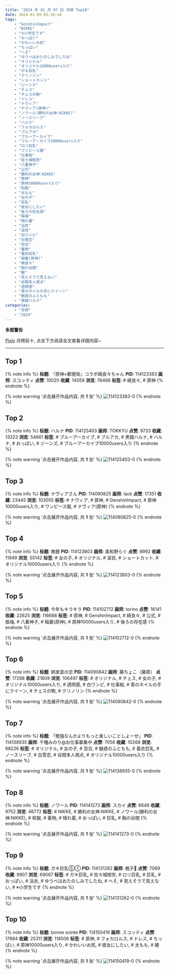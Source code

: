 ```yaml
---
title: "2024 年 01 月 07 日 月榜 Top10"
date: 2024-01-09 05:16:14
tags:
    - "GenshinImpact"
    - "NIKKE"
    - "※小学生です"
    - "おっぱい"
    - "かわいいお尻"
    - "ちっぱい"
    - "へそ"
    - "ゆうべはおたのしみでしたね"
    - "オリジナル"
    - "オリジナル10000users入り"
    - "ガキ巨乳"
    - "クリノリン"
    - "ショートカット"
    - "ジーンズ"
    - "チェス"
    - "チェスの駒"
    - "ドレス"
    - "ナヴィア"
    - "ナヴィア(原神)"
    - "ノワール(勝利の女神:NIKKE)"
    - "ノースリーブ"
    - "ハルナ"
    - "フォカロルス"
    - "ブルアカ"
    - "ブルーアーカイブ"
    - "ブルーアーカイブ10000users入り"
    - "ロリ巨乳"
    - "ワンピース服"
    - "仕事絵"
    - "佐々城柑奈"
    - "八重神子"
    - "公式"
    - "勝利の女神:NIKKE"
    - "原神"
    - "原神10000users入り"
    - "和服"
    - "太もも"
    - "女の子"
    - "巨乳"
    - "彼女にしたい"
    - "後ろの存在感"
    - "振袖"
    - "晴れ着"
    - "浴衣"
    - "涙目"
    - "白ワンピ"
    - "白雪恋"
    - "百合"
    - "着物"
    - "着衣巨乳"
    - "稲妻(原神)"
    - "綺良々"
    - "胸の谷間"
    - "腋"
    - "見えそうで見えない"
    - "谷間本人視点"
    - "透明感"
    - "青のネイルの手にクイーン"
    - "魅惑のふともも"
    - "黒舘ハルナ"
categories:
    - "月榜"
    - "2024"
---
```


<i class="fa fa-triangle-exclamation"></i>**多图警告**<i class="fa fa-triangle-exclamation"></i>

[Pixiv](https://www.pixiv.net/) 月榜前十, 点击下方阅读全文查看详细内容~

<!-- more -->

---

## Top 1

{% note info %}
**标题**: 『原神×郵便局』コラボ綺良々ちゃん
**PID**: 114123383 **画师**: スコッティ
**点赞**: 10020 **收藏**: 14059 **浏览**: 76498
**标签**: # 綺良々, # 原神
{% endnote %}

{% note warning '点击展开作品内容, 共 **1** 张' %}
![114123383-0](https://i.pixiv.re/img-original/img/2023/12/11/00/00/29/114123383_p0.jpg)
{% endnote %}

## Top 2

{% note info %}
**标题**: ハルナ
**PID**: 114125403 **画师**: TOKKYU
**点赞**: 9733 **收藏**: 13323 **浏览**: 54661
**标签**: # ブルーアーカイブ, # ブルアカ, # 黒舘ハルナ, # ハルナ, # おっぱい, # ジーンズ, # ブルーアーカイブ10000users入り
{% endnote %}

{% note warning '点击展开作品内容, 共 **1** 张' %}
![114125403-0](https://i.pixiv.re/img-original/img/2023/12/11/00/53/51/114125403_p0.jpg)
{% endnote %}

## Top 3

{% note info %}
**标题**: ナヴィアさん
**PID**: 114090825 **画师**: lack
**点赞**: 17351 **收藏**: 23445 **浏览**: 103055
**标签**: # ナヴィア, # 原神, # GenshinImpact, # 原神10000users入り, # ワンピース服, # ナヴィア(原神)
{% endnote %}

{% note warning '点击展开作品内容, 共 **1** 张' %}
![114090825-0](https://i.pixiv.re/img-original/img/2023/12/10/00/00/36/114090825_p0.png)
{% endnote %}

## Top 4

{% note info %}
**标题**: 無題
**PID**: 114123803 **画师**: 美和野らぐ
**点赞**: 8992 **收藏**: 11949 **浏览**: 55142
**标签**: # 女の子, # オリジナル, # 涙目, # ショートカット, # オリジナル10000users入り
{% endnote %}

{% note warning '点击展开作品内容, 共 **1** 张' %}
![114123803-0](https://i.pixiv.re/img-original/img/2023/12/11/00/05/14/114123803_p0.png)
{% endnote %}

## Top 5

{% note info %}
**标题**: 今年もキラキラ
**PID**: 114102712 **画师**: torino
**点赞**: 16141 **收藏**: 22625 **浏览**: 116688
**标签**: # 原神, # GenshinImpact, # 綺良々, # 公式, # 振袖, # 八重神子, # 稲妻(原神), # 原神10000users入り, # 後ろの存在感
{% endnote %}

{% note warning '点击展开作品内容, 共 **1** 张' %}
![114102712-0](https://i.pixiv.re/img-original/img/2023/12/10/12/06/40/114102712_p0.jpg)
{% endnote %}

## Top 6

{% note info %}
**标题**: 娯楽室の恋
**PID**: 114090842 **画师**: 藤ちょこ（藤原）
**点赞**: 17288 **收藏**: 21809 **浏览**: 106497
**标签**: # オリジナル, # チェス, # 女の子, # オリジナル10000users入り, # 透明感, # 白ワンピ, # 仕事絵, # 青のネイルの手にクイーン, # チェスの駒, # クリノリン
{% endnote %}

{% note warning '点击展开作品内容, 共 **1** 张' %}
![114090842-0](https://i.pixiv.re/img-original/img/2023/12/10/00/00/41/114090842_p0.png)
{% endnote %}

## Top 7

{% note info %}
**标题**: 「勉強なんかよりもっと楽しいことしよーぜ」
**PID**: 114138935 **画师**: 千種みのり@お仕事募集中
**点赞**: 7056 **收藏**: 10268 **浏览**: 68226
**标签**: # オリジナル, # 女の子, # 百合, # 魅惑のふともも, # 着衣巨乳, # ノースリーブ, # 白雪恋, # 谷間本人視点, # オリジナル10000users入り
{% endnote %}

{% note warning '点击展开作品内容, 共 **1** 张' %}
![114138935-0](https://i.pixiv.re/img-original/img/2023/12/11/17/11/48/114138935_p0.jpg)
{% endnote %}

## Top 8

{% note info %}
**标题**: ノワール
**PID**: 114141273 **画师**: スカイ
**点赞**: 6646 **收藏**: 9752 **浏览**: 46772
**标签**: # NIKKE, # 勝利の女神:NIKKE, # ノワール(勝利の女神:NIKKE), # 和服, # 着物, # 晴れ着, # おっぱい, # 巨乳, # 胸の谷間
{% endnote %}

{% note warning '点击展开作品内容, 共 **1** 张' %}
![114141273-0](https://i.pixiv.re/img-original/img/2023/12/11/18/55/47/114141273_p0.jpg)
{% endnote %}

## Top 9

{% note info %}
**标题**: ガキ巨乳⑤①
**PID**: 114131262 **画师**: 楓子🍁
**点赞**: 7069 **收藏**: 9907 **浏览**: 69067
**标签**: # ガキ巨乳, # 佐々城柑奈, # ロリ巨乳, # 巨乳, # おっぱい, # 浴衣, # ゆうべはおたのしみでしたね, # へそ, # 見えそうで見えない, # ※小学生です
{% endnote %}

{% note warning '点击展开作品内容, 共 **1** 张' %}
![114131262-0](https://i.pixiv.re/img-original/img/2023/12/11/08/00/03/114131262_p0.jpg)
{% endnote %}

## Top 10

{% note info %}
**标题**: bonne soirée
**PID**: 114150419 **画师**: スコッティ
**点赞**: 17984 **收藏**: 25311 **浏览**: 118506
**标签**: # 原神, # フォカロルス, # ドレス, # ちっぱい, # 原神10000users入り, # かわいいお尻, # 彼女にしたい, # 太もも, # 腋
{% endnote %}

{% note warning '点击展开作品内容, 共 **1** 张' %}
![114150419-0](https://i.pixiv.re/img-original/img/2023/12/12/00/00/35/114150419_p0.jpg)
{% endnote %}
